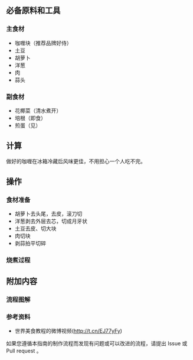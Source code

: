 ## 必备原料和工具
### 主食材
- 咖喱块（推荐品牌好侍）
- 土豆
- 胡萝卜
- 洋葱
- 肉
- 蒜头
### 副食材
- 花椰菜（清水煮开）
- 培根（即食）
- 煎蛋（见）

## 计算
做好的咖喱在冰箱冷藏后风味更佳，不用担心一个人吃不完。


## 操作

### 食材准备
- 胡萝卜去头尾，去皮，滚刀切
- 洋葱剥去外层去芯，切成月牙状
- 土豆去皮、切大块
- 肉切块
- 剥蒜拍平切碎
### 烧煮过程
## 附加内容

### 流程图解
### 参考资料
- 世界美食教程的微博视频(http://t.cn/EJ77yFy)

如果您遵循本指南的制作流程而发现有问题或可以改进的流程，请提出 Issue 或 Pull request 。
